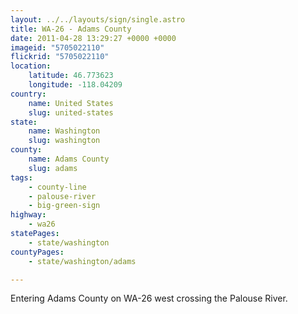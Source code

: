 ```yaml
---
layout: ../../layouts/sign/single.astro
title: WA-26 - Adams County
date: 2011-04-28 13:29:27 +0000 +0000
imageid: "5705022110"
flickrid: "5705022110"
location:
    latitude: 46.773623
    longitude: -118.04209
country:
    name: United States
    slug: united-states
state:
    name: Washington
    slug: washington
county:
    name: Adams County
    slug: adams
tags:
    - county-line
    - palouse-river
    - big-green-sign
highway:
    - wa26
statePages:
    - state/washington
countyPages:
    - state/washington/adams

---
```

Entering Adams County on WA-26 west crossing the Palouse River.